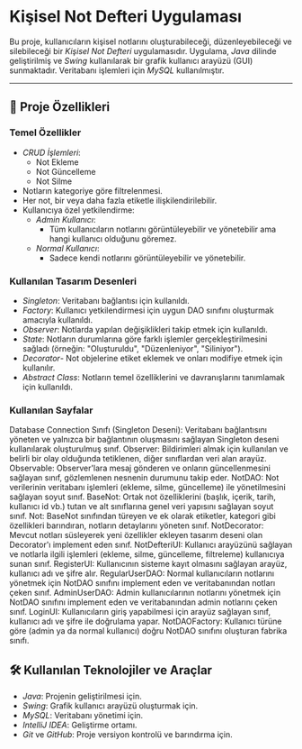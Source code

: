# Kişisel Not Defteri Uygulaması

Bu proje, kullanıcıların kişisel notlarını oluşturabileceği, düzenleyebileceği ve silebileceği bir *Kişisel Not Defteri* uygulamasıdır. Uygulama, *Java* dilinde geliştirilmiş ve *Swing* kullanılarak bir grafik kullanıcı arayüzü (GUI) sunmaktadır. Veritabanı işlemleri için *MySQL* kullanılmıştır.

---

## 📌 Proje Özellikleri

### Temel Özellikler
- *CRUD İşlemleri*:
  - Not Ekleme
  - Not Güncelleme
  - Not Silme
- Notların kategoriye göre filtrelenmesi.
- Her not, bir veya daha fazla etiketle ilişkilendirilebilir.
- Kullanıcıya özel yetkilendirme:
  - *Admin Kullanıcı*:
    - Tüm kullanıcıların notlarını görüntüleyebilir ve yönetebilir ama hangi kullanıcı olduğunu göremez.
  - *Normal Kullanıcı*:
    - Sadece kendi notlarını görüntüleyebilir ve yönetebilir.

### Kullanılan Tasarım Desenleri
- *Singleton*: Veritabanı bağlantısı için kullanıldı.
- *Factory*: Kullanıcı yetkilendirmesi için uygun DAO sınıfını oluşturmak amacıyla kullanıldı.
- *Observer*: Notlarda yapılan değişiklikleri takip etmek için kullanıldı.
- *State*: Notların durumlarına göre farklı işlemler gerçekleştirilmesini sağladı (örneğin: "Oluşturuldu", "Düzenleniyor", "Siliniyor").
- *Decorator*- Not objelerine etiket eklemek ve onları modifiye etmek için kullanılır.
- *Abstract Class*: Notların temel özelliklerini ve davranışlarını tanımlamak için kullanıldı.

### Kullanılan Sayfalar
Database Connection Sınıfı (Singleton Deseni): Veritabanı bağlantısını yöneten ve yalnızca bir bağlantının oluşmasını sağlayan Singleton deseni kullanılarak oluşturulmuş sınıf.
Observer: Bildirimleri almak için kullanılan ve belirli bir olay olduğunda tetiklenen, diğer sınıflardan veri alan arayüz.
Observable: Observer'lara mesaj gönderen ve onların güncellenmesini sağlayan sınıf, gözlemlenen nesnenin durumunu takip eder.
NotDAO: Not verilerinin veritabanı işlemleri (ekleme, silme, güncelleme) ile yönetilmesini sağlayan soyut sınıf.
BaseNot: Ortak not özelliklerini (başlık, içerik, tarih, kullanıcı id vb.) tutan ve alt sınıflarına genel veri yapısını sağlayan soyut sınıf.
Not: BaseNot sınıfından türeyen ve ek olarak etiketler, kategori gibi özellikleri barındıran, notların detaylarını yöneten sınıf.
NotDecorator: Mevcut notları süsleyerek yeni özellikler ekleyen tasarım deseni olan Decorator'ı implement eden sınıf.
NotDefteriUI: Kullanıcı arayüzünü sağlayan ve notlarla ilgili işlemleri (ekleme, silme, güncelleme, filtreleme) kullanıcıya sunan sınıf.
RegisterUI: Kullanıcının sisteme kayıt olmasını sağlayan arayüz, kullanıcı adı ve şifre alır.
RegularUserDAO: Normal kullanıcıların notlarını yönetmek için NotDAO sınıfını implement eden ve veritabanından notları çeken sınıf.
AdminUserDAO: Admin kullanıcılarının notlarını yönetmek için NotDAO sınıfını implement eden ve veritabanından admin notlarını çeken sınıf.
LoginUI: Kullanıcıların giriş yapabilmesi için arayüz sağlayan sınıf, kullanıcı adı ve şifre ile doğrulama yapar.
NotDAOFactory: Kullanıcı türüne göre (admin ya da normal kullanıcı) doğru NotDAO sınıfını oluşturan fabrika sınıfı.

## 🛠 Kullanılan Teknolojiler ve Araçlar

- *Java*: Projenin geliştirilmesi için.
- *Swing*: Grafik kullanıcı arayüzü oluşturmak için.
- *MySQL*: Veritabanı yönetimi için.
- *IntelliJ IDEA*: Geliştirme ortamı.
- *Git* ve *GitHub*: Proje versiyon kontrolü ve barındırma için.


